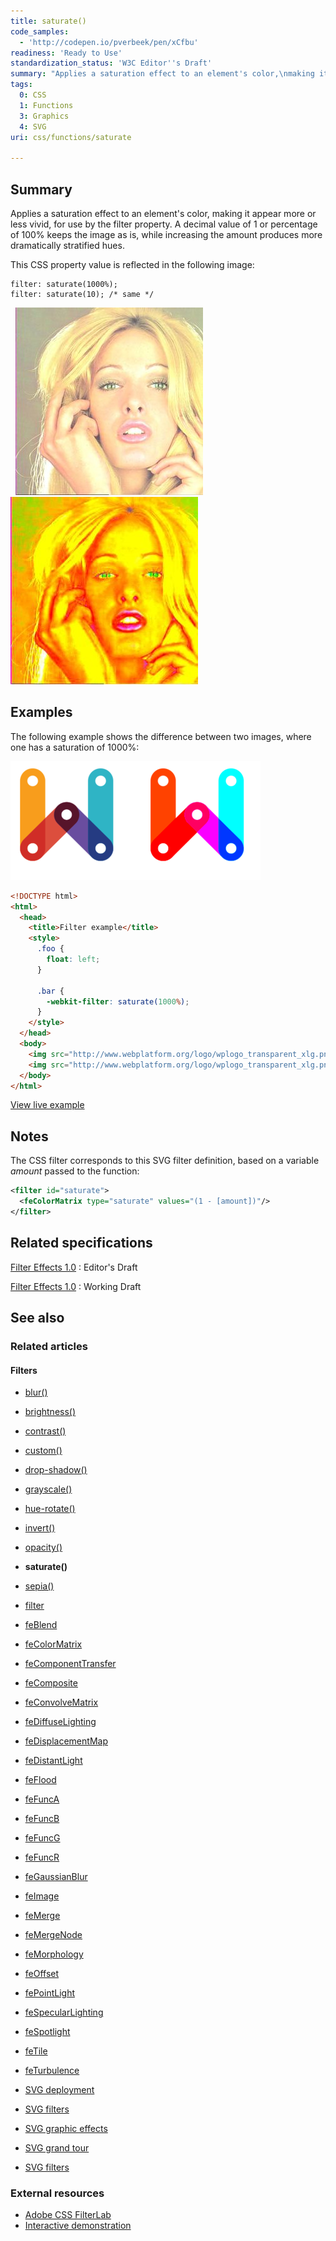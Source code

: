 ```yaml
---
title: saturate()
code_samples:
  - 'http://codepen.io/pverbeek/pen/xCfbu'
readiness: 'Ready to Use'
standardization_status: 'W3C Editor''s Draft'
summary: "Applies a saturation effect to an element's color,\nmaking it appear more or less vivid, for use by the\nfilter property.  A decimal value of 1\nor percentage of 100% keeps the image as is, while increasing the\namount produces more dramatically stratified hues.\n"
tags:
  0: CSS
  1: Functions
  3: Graphics
  4: SVG
uri: css/functions/saturate

---
```

## <span>Summary</span>

Applies a saturation effect to an element's color, making it appear more or less vivid, for use by the filter property. A decimal value of 1 or percentage of 100% keeps the image as is, while increasing the amount produces more dramatically stratified hues.

 This CSS property value is reflected in the following image:

    filter: saturate(1000%);
    filter: saturate(10); /* same */

  ![f09-tiffany.jpg](/assets/thumb/2/2d/f09-tiffany.jpg/300px-f09-tiffany.jpg)![f10-tiffanysaturate.jpg](/assets/thumb/b/be/f10-tiffanysaturate.jpg/300px-f10-tiffanysaturate.jpg)

## <span>Examples</span>

The following example shows the difference between two images, where one has a saturation of 1000%:

![filter saturate.png](/assets/thumb/4/4b/filter_saturate.png/400px-filter_saturate.png)

``` html
<!DOCTYPE html>
<html>
  <head>
    <title>Filter example</title>
    <style>
      .foo {
        float: left;
      }

      .bar {
        -webkit-filter: saturate(1000%);
      }
    </style>
  </head>
  <body>
    <img src="http://www.webplatform.org/logo/wplogo_transparent_xlg.png" class="foo" />
    <img src="http://www.webplatform.org/logo/wplogo_transparent_xlg.png" class="foo bar" />
  </body>
</html>
```

[View live example](http://codepen.io/pverbeek/pen/xCfbu)

## <span>Notes</span>

The CSS filter corresponds to this SVG filter definition, based on a variable *amount* passed to the function:

``` xml
<filter id="saturate">
  <feColorMatrix type="saturate" values="(1 - [amount])"/>
</filter>
```

## <span>Related specifications</span>

[Filter Effects 1.0](https://dvcs.w3.org/hg/FXTF/raw-file/tip/filters/index.html#)
:   Editor's Draft

[Filter Effects 1.0](http://www.w3.org/TR/filter-effects/)
:   Working Draft

## <span>See also</span>

### <span>Related articles</span>

#### <span>Filters</span>

-   [blur()](/css/functions/blur)

-   [brightness()](/css/functions/brightness)

-   [contrast()](/css/functions/contrast)

-   [custom()](/css/functions/custom)

-   [drop-shadow()](/css/functions/drop-shadow)

-   [grayscale()](/css/functions/grayscale)

-   [hue-rotate()](/css/functions/hue-rotate)

-   [invert()](/css/functions/invert)

-   [opacity()](/css/functions/opacity)

-   **saturate()**

-   [sepia()](/css/functions/sepia)

-   [filter](/css/properties/filter)

-   [feBlend](/svg/elements/feBlend)

-   [feColorMatrix](/svg/elements/feColorMatrix)

-   [feComponentTransfer](/svg/elements/feComponentTransfer)

-   [feComposite](/svg/elements/feComposite)

-   [feConvolveMatrix](/svg/elements/feConvolveMatrix)

-   [feDiffuseLighting](/svg/elements/feDiffuseLighting)

-   [feDisplacementMap](/svg/elements/feDisplacementMap)

-   [feDistantLight](/svg/elements/feDistantLight)

-   [feFlood](/svg/elements/feFlood)

-   [feFuncA](/svg/elements/feFuncA)

-   [feFuncB](/svg/elements/feFuncB)

-   [feFuncG](/svg/elements/feFuncG)

-   [feFuncR](/svg/elements/feFuncR)

-   [feGaussianBlur](/svg/elements/feGaussianBlur)

-   [feImage](/svg/elements/feImage)

-   [feMerge](/svg/elements/feMerge)

-   [feMergeNode](/svg/elements/feMergeNode)

-   [feMorphology](/svg/elements/feMorphology)

-   [feOffset](/svg/elements/feOffset)

-   [fePointLight](/svg/elements/fePointLight)

-   [feSpecularLighting](/svg/elements/feSpecularLighting)

-   [feSpotlight](/svg/elements/feSpotlight)

-   [feTile](/svg/elements/feTile)

-   [feTurbulence](/svg/elements/feTurbulence)

-   [SVG deployment](/svg/tutorials/smarter_svg_deploy)

-   [SVG filters](/svg/tutorials/smarter_svg_filters)

-   [SVG graphic effects](/svg/tutorials/smarter_svg_graphics)

-   [SVG grand tour](/svg/tutorials/smarter_svg_overview)

-   [SVG filters](/tutorials/svg_filters)

### <span>External resources</span>

-   [Adobe CSS FilterLab](http://html.adobe.com/webstandards/csscustomfilters/cssfilterlab/)
-   [Interactive demonstration](http://html5-demos.appspot.com/static/css/filters/index.html)
